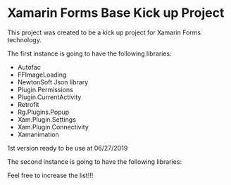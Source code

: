 # Xamarin Forms Base Kick up Project
This project was created to be a kick up project for Xamarin Forms technology.

The first instance is going to have the following libraries:
- Autofac
- FFImageLoading
- NewtonSoft Json library 
- Plugin.Permissions
- Plugin.CurrentActivity
- Retrofit
- Rg.Plugins.Popup
- Xam.Plugin.Settings 
- Xam.Plugin.Connectivity 
- Xamanimation

1st version ready to be use at 06/27/2019

The second instance is going to have the following libraries:

Feel free to increase the list!!!
